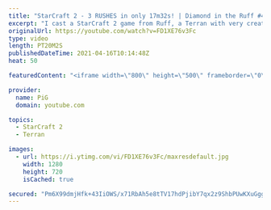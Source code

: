 ```yaml
---
title: "StarCraft 2 - 3 RUSHES in only 17m32s! | Diamond in the Ruff #42"
excerpt: "I cast a StarCraft 2 game from Ruff, a Terran with very creative gameplay. How will he ruff up his opponents of EACH RACE? 🐷 Support PiG: https://www.pigstarcraft.com/support/  Check out all episodes of 💎 Diamond in the Ruff: https://www.youtube.com/playlist?list=PLFUDU8AOevUfdEq20wYq8Sm9z3sc1yn0l"
originalUrl: https://youtube.com/watch?v=FD1XE76v3Fc
type: video
length: PT20M2S
publishedDateTime: 2021-04-16T10:14:48Z
heat: 50

featuredContent: "<iframe width=\"800\" height=\"500\" frameborder=\"0\" src=\"https://www.youtube.com/embed/FD1XE76v3Fc\" allow=\"accelerometer; autoplay; encrypted-media; gyroscope; picture-in-picture\" allowfullscreen></iframe>"

provider:
  name: PiG
  domain: youtube.com

topics:
  - StarCraft 2
  - Terran

images:
  - url: https://i.ytimg.com/vi/FD1XE76v3Fc/maxresdefault.jpg
    width: 1280
    height: 720
    isCached: true

secured: "Pm6X99dmjHfk+43IiOWS/x71RbAh5e8tTV17hdPjibY7qx2z9ShbPUwKXuGgg1Ml5QB50MMxz4jouhRkTAq9+N/q0OAA5Fjt0PXIffTSuOu/wVVI5TjZ2Jw3DQd6T55W+4ycGR09Y2H6/lPtHRkRyNw2ecz3K4B+gc+whwHwzXsq6hDpUo2n30HMhou0ChNGLOTF+sJRexg+QsQH3nFxm6cUbv/+pJrqodrmjRvbfUPgn7DPiLSvDrY4oaBz7GSjg/feo0kZwPqI45lL0Rw5Z3dbNaQ6eCkTGFMCAjrrIX3kNYEEPvuVIT6DeqyoN+GrJRL0Q11Ay6wYyFCgA/DrKUfd/iKd6u9xlpyZqQGjQY6p86LNr0F0f8UPuB87ctMUauofbfDgfvVLvA1S1ylESFIkqobAJBhQFAb5Kq45bZ4=;OQNaeI9TmLHOiaCE5/fkXw=="
---
```


